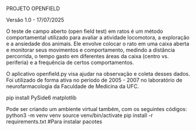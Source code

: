 PROJETO OPENFIELD

Versão 1.0 - 17/07/2025

O teste de campo aberto (open field test) em ratos é um método comportamental utilizado para avaliar a atividade locomotora, a exploração e a ansiedade dos animais. Ele envolve colocar o rato em uma caixa aberta e monitorar seus movimentos e comportamento, medindo a distância percorrida, o tempo gasto em diferentes áreas da caixa (centro vs. periferia) e a frequência de certos comportamentos.

O aplicativo openfield.py visa ajudar na observação e coleta desses dados. Foi utilizado de forma ativa no período de 2005 - 2007 no laboratório de neurofarmacologia da Faculdade de Medicina da UFC. 


pip install PySide6 matplotlib


Pode ser criando um ambiente virtual também, com os seguintes códigos:
    python3 -m venv venv
    source venv/bin/activate
    pip install -r requirements.txt #Para instalar pacotes